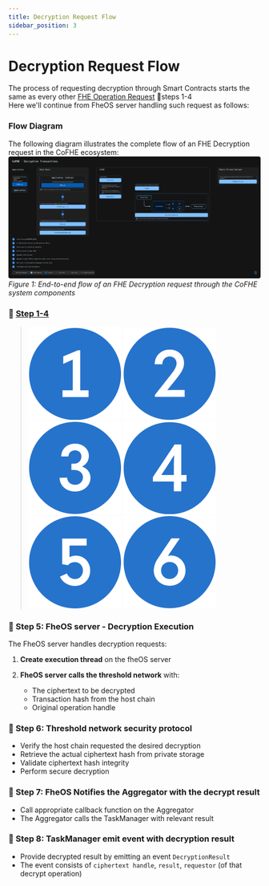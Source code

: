 ```yaml
---
title: Decryption Request Flow
sidebar_position: 3
---
```


# Decryption Request Flow

The process of requesting decryption through Smart Contracts starts the same as every other [FHE Operation Request](fhe-operation.md) 📌steps 1-4 \
Here we'll continue from FheOS server handling such request as follows:
### Flow Diagram

The following diagram illustrates the complete flow of an FHE Decryption request in the CoFHE ecosystem:
[![Diagram](../../../../static/img/assets/Decryption%20Transactions.svg)](../../../../static/img/assets/Decryption%20Transactions.svg)
*Figure 1: End-to-end flow of an FHE Decryption request through the CoFHE system components*

### 📌 [Step 1-4](fhe-operation.md) 
>![Bullet](../../../../static/img/assets/1.png) ![Bullet](../../../../static/img/assets/2.png) ![Bullet](../../../../static/img/assets/3.png) ![Bullet](../../../../static/img/assets/4.png) ![Bullet](../../../../static/img/assets/5.png) ![Bullet](../../../../static/img/assets/6.png)

### 📌 Step 5: FheOS server - Decryption Execution
The FheOS server handles decryption requests:

1. **Create execution thread** on the fheOS server

2. **FheOS server calls the threshold network** with:
   - The ciphertext to be decrypted
   - Transaction hash from the host chain
   - Original operation handle

### 📌 Step 6: Threshold network security protocol
   - Verify the host chain requested the desired decryption
   - Retrieve the actual ciphertext hash from private storage
   - Validate ciphertext hash integrity
   - Perform secure decryption

### 📌 Step 7: FheOS Notifies the Aggregator with the decrypt result 
   - Call appropriate callback function on the Aggregator 
   - The Aggregator calls the TaskManager with relevant result

### 📌 Step 8: TaskManager emit event with decryption result 
   - Provide decrypted result by emitting an event `DecryptionResult` 
   - The event consists of `ciphertext handle`, `result`, `requestor` (of that decrypt operation)
